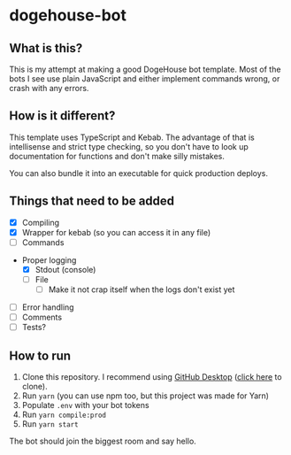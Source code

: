 # dogehouse-bot

## What is this?

This is my attempt at making a good DogeHouse bot template. Most of the bots I see use plain JavaScript and either implement commands wrong, or crash with any errors.

## How is it different?

This template uses TypeScript and Kebab. The advantage of that is intellisense and strict type checking, so you don't have to look up documentation for functions and don't make silly mistakes.

You can also bundle it into an executable for quick production deploys.

## Things that need to be added

- [x] Compiling
- [x] Wrapper for kebab (so you can access it in any file)
- [ ] Commands
- Proper logging
  - [x] Stdout (console)
  - [ ] File
    - [ ] Make it not crap itself when the logs don't exist yet
- [ ] Error handling
- [ ] Comments
- [ ] Tests?

## How to run

1. Clone this repository. I recommend using [GitHub Desktop](https://desktop.github.com) ([click here](x-github-client://openRepo/https://github.com/HonbraDev/dogehouse-bot) to clone).
2. Run `yarn` (you can use npm too, but this project was made for Yarn)
3. Populate `.env` with your bot tokens
4. Run `yarn compile:prod`
5. Run `yarn start`

The bot should join the biggest room and say hello.